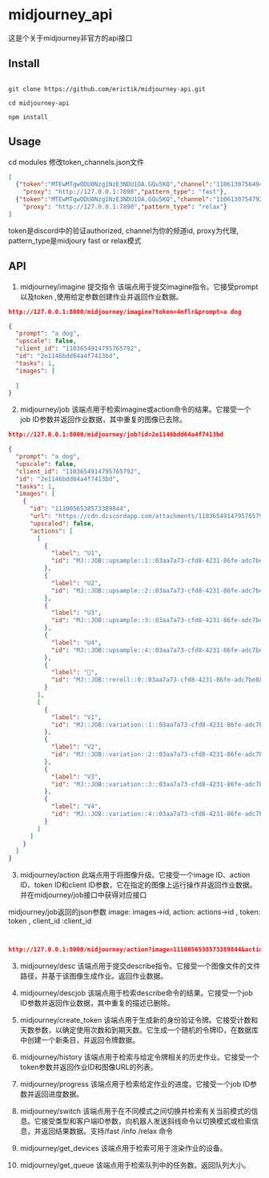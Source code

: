 # midjourney_api
这是个关于midjourney非官方的api接口

##  Install


```

git clone https://github.com/erictik/midjourney-api.git

```

```
cd midjourney-api 

```

```
npm install 

```

##  Usage

cd modules 修改token_channels.json文件

```json
[
  {"token":"MTEwMTgwODU0Nzg1NzE3NDU1OA.GQu5KQ","channel":"1106130756494962778",
    "proxy": "http://127.0.0.1:7890","pattern_type": "fast"},
  {"token":"MTEwMTgwODU0Nzg1NzE3NDU1OA.GQu5KQ","channel":"1106130754792083477",
    "proxy": "http://127.0.0.1:7890","pattern_type": "relax"}
]

```

token是discord中的验证authorized, channel为你的频道id, proxy为代理, pattern_type是midjoury fast or relax模式

## API

1. midjourney/imagine 提交指令
该端点用于提交imagine指令。它接受prompt以及token ,使用给定参数创建作业并返回作业数据。

```json
http://127.0.0.1:8000/midjourney/imagine?token=4mflr&prompt=a dog

{
  "prompt": "a dog",
  "upscale": false,
  "client_id": "1103654914795765792",
  "id": "2e1146bdd64a4f7413bd",
  "tasks": 1,
  "images": [
    
  ]
}

```

2. midjourney/job
该端点用于检索imagine或action命令的结果。它接受一个job ID参数并返回作业数据，其中重复的图像已去除。
``` json
http://127.0.0.1:8000/midjourney/job?id=2e1146bdd64a4f7413bd

{
  "prompt": "a dog",
  "upscale": false,
  "client_id": "1103654914795765792",
  "id": "2e1146bdd64a4f7413bd",
  "tasks": 1,
  "images": [
    {
      "id": "1110056538573389844",
      "url": "https://cdn.discordapp.com/attachments/1103654914795765792/1110056538078449734/gvance_a_dog_id2e1146bdd64a4f7413bd_03aa7a73-cfd8-4231-86fe-adc7be88c983.png",
      "upscaled": false,
      "actions": [
        [
          {
            "label": "U1",
            "id": "MJ::JOB::upsample::1::03aa7a73-cfd8-4231-86fe-adc7be88c983"
          },
          {
            "label": "U2",
            "id": "MJ::JOB::upsample::2::03aa7a73-cfd8-4231-86fe-adc7be88c983"
          },
          {
            "label": "U3",
            "id": "MJ::JOB::upsample::3::03aa7a73-cfd8-4231-86fe-adc7be88c983"
          },
          {
            "label": "U4",
            "id": "MJ::JOB::upsample::4::03aa7a73-cfd8-4231-86fe-adc7be88c983"
          },
          {
            "label": "🔄",
            "id": "MJ::JOB::reroll::0::03aa7a73-cfd8-4231-86fe-adc7be88c983::SOLO"
          }
        ],
        [
          {
            "label": "V1",
            "id": "MJ::JOB::variation::1::03aa7a73-cfd8-4231-86fe-adc7be88c983"
          },
          {
            "label": "V2",
            "id": "MJ::JOB::variation::2::03aa7a73-cfd8-4231-86fe-adc7be88c983"
          },
          {
            "label": "V3",
            "id": "MJ::JOB::variation::3::03aa7a73-cfd8-4231-86fe-adc7be88c983"
          },
          {
            "label": "V4",
            "id": "MJ::JOB::variation::4::03aa7a73-cfd8-4231-86fe-adc7be88c983"
          }
        ]
      ]
    }
  ]
}
```

3. midjourney/action
此端点用于将图像升级。它接受一个image ID、action ID、token ID和client ID参数，它在指定的图像上运行操作并返回作业数据。并在midjourney/job接口中获得对应接口

midjourney/job返回的json参数
image: images->id, action: actions->id , token: token , client_id :client_id

```json


http://127.0.0.1:8000/midjourney/action?image=1110056538573389844&action=MJ::JOB::upsample::1::03aa7a73-cfd8-4231-86fe-adc7be88c983&token=4mflr&client_id=1103654914795765792

```

3. midjourney/desc
该端点用于提交describe指令。它接受一个图像文件的文件路径，并基于该图像生成作业。返回作业数据。

4. midjourney/descjob
该端点用于检索describe命令的结果。它接受一个job ID参数并返回作业数据，其中重复的描述已删除。

5. midjourney/create_token
该端点用于生成新的身份验证令牌。它接受计数和天数参数，以确定使用次数和到期天数。它生成一个随机的令牌ID，在数据库中创建一个新条目，并返回令牌数据。

6. midjourney/history
该端点用于检索与给定令牌相关的历史作业。它接受一个token参数并返回作业ID和图像URL的列表。

7. midjourney/progress
该端点用于检索给定作业的进度。它接受一个job ID参数并返回进度数据。

8. midjourney/switch
该端点用于在不同模式之间切换并检索有关当前模式的信息。它接受类型和客户端ID参数，向机器人发送斜线命令以切换模式或检索信息，并返回结果数据。支持/fast /info /relax 命令

9. midjourney/get_devices
该端点用于检索可用于渲染作业的设备。

10. midjourney/get_queue
该端点用于检索队列中的任务数。返回队列大小。
